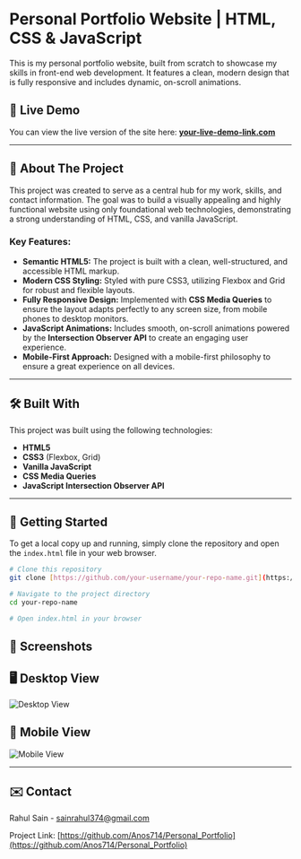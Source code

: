 # Personal Portfolio Website | HTML, CSS & JavaScript

This is my personal portfolio website, built from scratch to showcase my skills in front-end web development. It features a clean, modern design that is fully responsive and includes dynamic, on-scroll animations.

## 🚀 Live Demo

You can view the live version of the site here: **[your-live-demo-link.com](https://rahulsainportfolio714.vercel.app/)**

---

## 🌟 About The Project

This project was created to serve as a central hub for my work, skills, and contact information. The goal was to build a visually appealing and highly functional website using only foundational web technologies, demonstrating a strong understanding of HTML, CSS, and vanilla JavaScript.

### Key Features:

* **Semantic HTML5:** The project is built with a clean, well-structured, and accessible HTML markup.
* **Modern CSS Styling:** Styled with pure CSS3, utilizing Flexbox and Grid for robust and flexible layouts.
* **Fully Responsive Design:** Implemented with **CSS Media Queries** to ensure the layout adapts perfectly to any screen size, from mobile phones to desktop monitors.
* **JavaScript Animations:** Includes smooth, on-scroll animations powered by the **Intersection Observer API** to create an engaging user experience.
* **Mobile-First Approach:** Designed with a mobile-first philosophy to ensure a great experience on all devices.

---

## 🛠️ Built With

This project was built using the following technologies:

* **HTML5**
* **CSS3** (Flexbox, Grid)
* **Vanilla JavaScript**
* **CSS Media Queries**
* **JavaScript Intersection Observer API**

---

## 🏁 Getting Started

To get a local copy up and running, simply clone the repository and open the `index.html` file in your web browser.

```bash
# Clone this repository
git clone [https://github.com/your-username/your-repo-name.git](https://github.com/your-username/your-repo-name.git)

# Navigate to the project directory
cd your-repo-name

# Open index.html in your browser
```


## 📸 Screenshots
## 🖥 Desktop View
![Desktop View](des?raw=true "Desktop View")

## 📱 Mobile View
![Mobile View](MobileView.png?raw=true "Mobile View")

---

## ✉️ Contact

Rahul Sain - sainrahul374@gmail.com

Project Link: [https://github.com/Anos714/Personal_Portfolio](https://github.com/Anos714/Personal_Portfolio)
